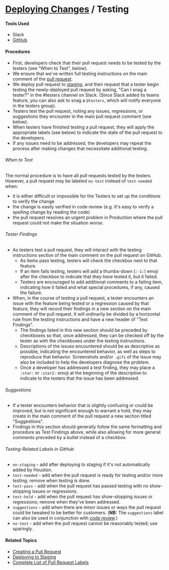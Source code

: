 # [Deploying Changes](../deploying_changes.md) / Testing

#### Tools Used

 - Slack
 - [GitHub](https://github.com)

#### Procedures

 - First, developers check that their pull request needs to be tested by the testers (see "When to Test", below).
 - We ensure that we've written full testing instructions on the main comment of the [pull request](../developing_features/pull_requests.md).
 - We deploy pull request to [staging](staging.md), and then request that a tester begin testing the newly-deployed pull request by asking, "Can I snag a tester?" in the #testers channel on Slack. (Since Slack added its teams feature, you can also ask to snag a `@testers`, which will notify everyone in the testers group).
 - Testers test the pull request, noting any issues, regressions, or suggestions they encounter in the main pull request comment (see below).
 - When testers have finished testing a pull request, they will apply the appropriate labels (see below) to indicate the state of the pull request to the developers.
 - If any issues need to be addressed, the developers may repeat the process after making changes that necessitate additional testing.

###### When to Test

The normal procedure is to have all pull requests tested by the testers. However, a pull request may be labeled `no-test` instead of `test-needed` when:
 - it is either difficult or impossible for the Testers to set up the conditions to verify the change
 - the change is easily verified in code review (e.g. It's easy to verify a spelling change by reading the code)
 - the pull request resolves an urgent problem in Production where the pull request could not make the situation _worse_.

###### Tester Findings

- As testers test a pull request, they will interact with the testing instructions section of the main comment on the pull request on GitHub.
  - As items pass testing, testers will check the checkbox next to that feature.
  - If an item fails testing, testers will add a thumbs-down (`:-1:`) emoji after the checkbox to indicate that they _have_ tested it, but it failed.
  - Testers are encouraged to add additional comments to a failing item, indicating how it failed and what special procedures, if any, caused the failure.
- When, in the course of testing a pull request, a tester encounters an issue with the feature being tested or a regression caused by that feature, they will record their findings in a new section on the main comment of the pull request. It will ordinarily be divided by a horizontal rule from the testing instructions and have a new header of "Test Findings".
  - The findings listed in this new section should be preceded by checkboxes so that, once addressed, they can be checked off by the tester as with the checkboxes under the testing instructions.
  - Descriptions of the issues encountered should be as descriptive as possible, indicating the encountered behavior, as well as steps to reproduce that behavior. Screenshots and/or `.gifs` of the issue may also be included to help the developers diagnose the problem.
  - Once a developer has addressed a test finding, they may place a `:star:` or `:star2:` emoji at the beginning of the description to indicate to the testers that the issue has been addressed.

###### Suggestions

- If a tester encounters behavior that is slightly confusing or could be improved, but is not significant enough to warrant a hold, they may create in the main comment of the pull request a new section titled "Suggestions".
- Findings in this section should generally follow the same formatting and procedure as Test Findings above, while also allowing for more general comments preceded by a bullet instead of a checkbox.

###### Testing-Related Labels in GitHub

 - `on-staging` - add after deploying to staging if it's not automatically added by Houston.
 - `test-needed` - add when the pull request is ready for testing and/or more testing; remove when testing is done.
 - `test-pass` - add when the pull request has passed testing with no show-stopping issues or regressions.
 - `test-hold` - add when the pull request has show-stopping issues or regressions; remove when they've been addressed.
 - `suggestions` - add when there are minor issues or ways the pull request could be tweaked to be better for customers. (**NB:** The `suggestions` label can also be used in conjunction with [code review](code_review.md).)
 - `no-test` - add when the pull request cannot be reasonably tested; use sparingly.

#### Related Topics

 - [Creating a Pull Request](../developing_features/pull_requests.md)
 - [Deploying to Staging](staging.md)
 - [Complete List of Pull Request Labels](../reference/labels.md)

